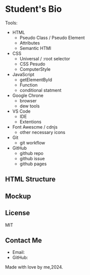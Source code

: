 # Student's Bio

Tools:
- HTML
    - Pseudo Class / Pseudo Element
    - Attributes
    - Semantic HTMl
- CSS
    - Universal / :root selector
    - CSS Pesudo
    - ComputerStyle
- JavaScript
    - getElementById
    - Function
    - conditional statment
- Google Chrone
    - browser
    - dew tools
- VS Code
    - IDE
    - Extentions
- Font Awescme / cdnjs
    - other necessary icons
- Git
   - git workflow
- GitHub
  - github repo
  - github issue
  - github pages

## HTML Structure


## Mockup



## License
MIT


## Contact Me
- Email:
- GitHub:

Made with love by me,2024.